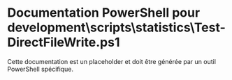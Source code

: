 # Documentation PowerShell pour development\scripts\statistics\Test-DirectFileWrite.ps1

Cette documentation est un placeholder et doit être générée par un outil PowerShell spécifique.
